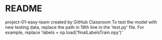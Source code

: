 # README
project-01-easy-team created by GitHub Classroom
To test the model with new testing data, replace the path in 19th line in the 'test.py' file.
For example, replace 'labels = np.load('finalLabelsTrain.npy')'
